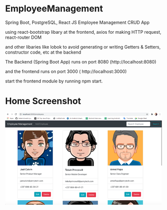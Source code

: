 # EmployeeManagement
Spring Boot, PostgreSQL, React JS Employee Management CRUD App

using react-bootstrap libary at the frontend, axios for making HTTP request, react-router DOM

and other libaries like lobok to avoid generating or writing Getters & Setters, constructor code, etc at the backend

The Backend (Spring Boot App) runs on port 8080 (http://localhost:8080)

and the frontend runs on port 3000 ( http://localhost:3000)

start the frontend module by running npm start.

# Home Screenshot

![home](https://github.com/perry19/EmployeeManagement/blob/master/home.png "Home")
